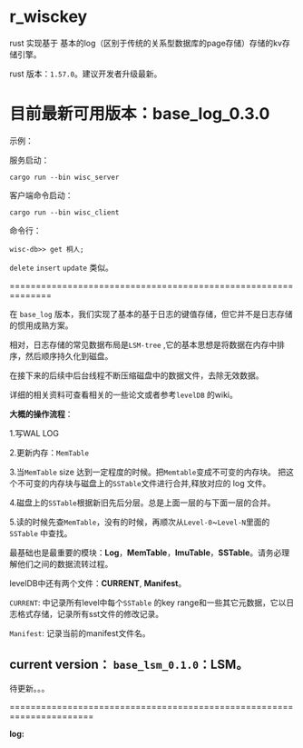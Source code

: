 # r_wisckey
rust 实现基于 基本的log（区别于传统的关系型数据库的page存储）存储的kv存储引擎。

rust 版本：`1.57.0`。建议开发者升级最新。

**目前最新可用版本：base_log_0.3.0**
=====================================================
示例：

服务启动：

```
cargo run --bin wisc_server
```
客户端命令启动：

```
cargo run --bin wisc_client
```
命令行：

    wisc-db>> get 桐人;

`delete`  `insert` `update` 类似。

==============================================================

在 `base_log` 版本，我们实现了基本的基于日志的键值存储，但它并不是日志存储的惯用成熟方案。

相对，日志存储的常见数据布局是`LSM-tree` ,它的基本思想是将数据在内存中排序，然后顺序持久化到磁盘。

在接下来的后续中后台线程不断压缩磁盘中的数据文件，去除无效数据。

详细的相关资料可查看相关的一些论文或者参考`levelDB` 的wiki。

**大概的操作流程**：

1.写WAL LOG

2.更新内存：`MemTable`

3.当`MemTable` size 达到一定程度的时候。把`Memtable`变成不可变的内存块。 
把这个不可变的内存块与磁盘上的`SSTable`文件进行合并,释放对应的 log 文件。

4.磁盘上的`SSTable`根据新旧先后分层。总是上面一层的与下面一层的合并。

5.读的时候先查`MemTable`，没有的时候，再顺次从`Level-0`~`Level-N`里面的`SSTable` 中查找。

最基础也是最重要的模块：**Log**，**MemTable**，**ImuTable**，**SSTable**。请务必理解他们之间的数据流转过程。

levelDB中还有两个文件：**CURRENT**, **Manifest**。

`CURRENT`: 中记录所有level中每个`SSTable` 的key range和一些其它元数据，它以日志格式存储，记录所有sst文件的修改记录。

`Manifest`: 记录当前的manifest文件名。

## **current version**： `base_lsm_0.1.0`：LSM。

待更新。。。

======================================================================

**log:**
